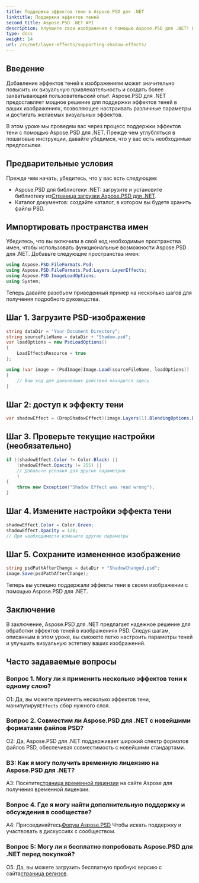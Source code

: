 ```yaml
---
title: Поддержка эффектов тени в Aspose.PSD для .NET
linktitle: Поддержка эффектов теней
second_title: Aspose.PSD .NET API
description: Улучшите свои изображения с помощью Aspose.PSD для .NET! Научитесь поддерживать эффекты теней шаг за шагом. Загрузите сейчас и получите потрясающие визуальные впечатления.
type: docs
weight: 14
url: /ru/net/layer-effects/supporting-shadow-effects/
---
```

## Введение

Добавление эффектов теней к изображениям может значительно повысить их визуальную привлекательность и создать более захватывающий пользовательский опыт. Aspose.PSD для .NET предоставляет мощное решение для поддержки эффектов теней в ваших изображениях, позволяющее настраивать различные параметры и достигать желаемых визуальных эффектов.

В этом уроке мы проведем вас через процесс поддержки эффектов тени с помощью Aspose.PSD для .NET. Прежде чем углубляться в пошаговые инструкции, давайте убедимся, что у вас есть необходимые предпосылки.

## Предварительные условия

Прежде чем начать, убедитесь, что у вас есть следующее:

-  Aspose.PSD для библиотеки .NET: загрузите и установите библиотеку из[Страница загрузки Aspose.PSD для .NET](https://releases.aspose.com/psd/net/).
- Каталог документов: создайте каталог, в котором вы будете хранить файлы PSD.

## Импортировать пространства имен

Убедитесь, что вы включили в свой код необходимые пространства имен, чтобы использовать функциональные возможности Aspose.PSD для .NET. Добавьте следующие пространства имен:

```csharp
using Aspose.PSD.FileFormats.Psd;
using Aspose.PSD.FileFormats.Psd.Layers.LayerEffects;
using Aspose.PSD.ImageLoadOptions;
using System;
```

Теперь давайте разобьем приведенный пример на несколько шагов для получения подробного руководства.

## Шаг 1. Загрузите PSD-изображение

```csharp
string dataDir = "Your Document Directory";
string sourceFileName = dataDir + "Shadow.psd";
var loadOptions = new PsdLoadOptions()
{
    LoadEffectsResource = true
};

using (var image = (PsdImage)Image.Load(sourceFileName, loadOptions))
{
    // Ваш код для дальнейших действий находится здесь
}
```

## Шаг 2: доступ к эффекту тени

```csharp
var shadowEffect = (DropShadowEffect)(image.Layers[1].BlendingOptions.Effects[0]);
```

## Шаг 3. Проверьте текущие настройки (необязательно)

```csharp
if ((shadowEffect.Color != Color.Black) ||
    (shadowEffect.Opacity != 255) ||
    // Добавьте условия для других параметров
    )
{
    throw new Exception("Shadow Effect was read wrong");
}
```

## Шаг 4. Измените настройки эффекта тени

```csharp
shadowEffect.Color = Color.Green;
shadowEffect.Opacity = 128;
// При необходимости измените другие параметры
```

## Шаг 5. Сохраните измененное изображение

```csharp
string psdPathAfterChange = dataDir + "ShadowChanged.psd";
image.Save(psdPathAfterChange);
```

Теперь вы успешно поддержали эффекты тени в своем изображении с помощью Aspose.PSD для .NET.

## Заключение

В заключение, Aspose.PSD для .NET предлагает надежное решение для обработки эффектов теней в изображениях PSD. Следуя шагам, описанным в этом уроке, вы сможете легко настроить параметры теней и улучшить визуальную эстетику ваших изображений.

## Часто задаваемые вопросы

### Вопрос 1. Могу ли я применить несколько эффектов тени к одному слою?

 О1: Да, вы можете применять несколько эффектов тени, манипулируя`Effects` сбор нужного слоя.

### Вопрос 2. Совместим ли Aspose.PSD для .NET с новейшими форматами файлов PSD?

О2: Да, Aspose.PSD для .NET поддерживает широкий спектр форматов файлов PSD, обеспечивая совместимость с новейшими стандартами.

### В3: Как я могу получить временную лицензию на Aspose.PSD для .NET?

 A3: Посетите[страница временной лицензии](https://purchase.aspose.com/temporary-license/) на сайте Aspose для получения временной лицензии.

### Вопрос 4. Где я могу найти дополнительную поддержку и обсуждения в сообществе?

 А4: Присоединяйтесь[Форум Aspose.PSD](https://forum.aspose.com/c/psd/34) Чтобы искать поддержку и участвовать в дискуссиях с сообществом.

### Вопрос 5: Могу ли я бесплатно попробовать Aspose.PSD для .NET перед покупкой?

 О5: Да, вы можете загрузить бесплатную пробную версию с сайта[страница релизов](https://releases.aspose.com/).